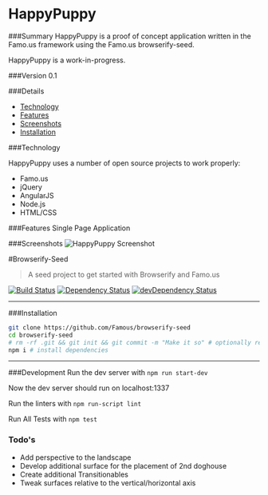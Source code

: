 HappyPuppy
============
###Summary
HappyPuppy is a proof of concept application written in the Famo.us framework using the Famo.us browserify-seed.

HappyPuppy is a work-in-progress.

###Version
0.1


###Details
- [Technology](#technology)
- [Features](#features)
- [Screenshots](#screenshot)
- [Installation](#installation)


###Technology

HappyPuppy uses a number of open source projects to work properly:

*	Famo.us <br>
*	jQuery <br>
*	AngularJS <br>
*	Node.js <br>
* HTML/CSS <br>



###Features
Single Page Application <br>

###Screenshots
![HappyPuppy Screenshot](/public/images/hpuppy3.png)


#Browserify-Seed
> A seed project to get started with Browserify and Famo.us

[![Build Status](https://travis-ci.org/Famous/browserify-seed.svg?branch=master)](https://travis-ci.org/Famous/browserify-seed)  [![Dependency Status](https://david-dm.org/famous/browserify-seed.svg)](https://david-dm.org/famous/browserify-seed) [![devDependency Status](https://david-dm.org/famous/browserify-seed/dev-status.svg)](https://david-dm.org/famous/browserify-seed#info=devDependencies)

---

###Installation

```bash
git clone https://github.com/Famous/browserify-seed
cd browserify-seed
# rm -rf .git && git init && git commit -m "Make it so" # optionally reset git history
npm i # install dependencies
```

---

###Development
Run the dev server with ```npm run start-dev```

Now the dev server should run on localhost:1337

Run the linters with ```npm run-script lint```

Run All Tests with ```npm test```



### Todo's

- Add perspective to the landscape
- Develop additional surface for the placement of 2nd doghouse
- Create additional Transitionables
- Tweak surfaces relative to the vertical/horizontal axis
